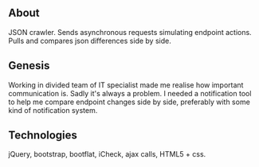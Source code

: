 ## About
JSON crawler. Sends asynchronous requests simulating endpoint actions. Pulls and compares json differences side by side.

## Genesis
Working in divided team of IT specialist made me realise how important communication is. Sadly it's always a problem. I needed a notification tool to help me compare endpoint changes side by side, preferably with some kind of notification system.

## Technologies
jQuery, bootstrap, bootflat, iCheck, ajax calls, HTML5 + css.

